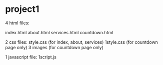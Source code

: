 # project1

4 html files:

index.html
about.html
services.html
countdown.html

2 css files: 
style.css   (for index, about, services)
1style.css  (for countdown page only)
3 images    (for countdown page only)

1 javascript file:
1script.js
